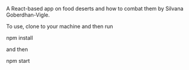 A React-based app on food deserts and how to combat them by Silvana Goberdhan-Vigle.

To use, clone to your machine and then run

npm install

and then

npm start
